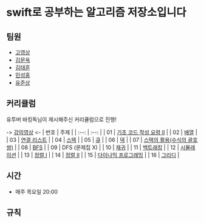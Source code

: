 # swift로 공부하는 알고리즘 저장소입니다 

## 팀원 
 - [고영상](https://github.com/chris69223)
 - [김문옥](https://github.com/MunokKim)
 - [김태훈](https://github.com/thoonk)
 - [민성홍](https://github.com/sunghong32)
 - [유준상](https://github.com/js-yu1592) 

## 커리큘럼 
유투버 바킹독님이 제시해주신 커리큘럼으로 진행! 

-> [강의영상](https://www.youtube.com/playlist?list=PLtqbFd2VIQv4O6D6l9HcD732hdrnYb6CY) <-
| 번호 | 주제 |
| :--: | :--: |
| 01 | [기초 코드 작성 요령 II](https://www.acmicpc.net/workbook/view/7306) |
| 02 | [배열](https://www.acmicpc.net/workbook/view/7307) |
| 03 | [연결 리스트](https://www.acmicpc.net/workbook/view/7308) |
| 04 | [스택](https://www.acmicpc.net/workbook/view/7309) |
| 05 | [큐](https://www.acmicpc.net/workbook/view/7310) |
| 06 | [덱](https://www.acmicpc.net/workbook/view/7311) |
| 07 | [스택의 활용(수식의 괄호 쌍)](https://www.acmicpc.net/workbook/view/7312) |
| 08 | [BFS](https://www.acmicpc.net/workbook/view/7313) |
| 09 | DFS (문제집 X) |
| 10 | [재귀](https://www.acmicpc.net/workbook/view/7314) |
| 11 | [백트래킹](https://www.acmicpc.net/workbook/view/7315) |
| 12 | [시뮬레이션](https://www.acmicpc.net/workbook/view/7316) |
| 13 | [정렬 I](https://www.acmicpc.net/workbook/view/7317) |
| 14 | [정렬 II](https://www.acmicpc.net/workbook/view/7318) |
| 15 | [다이나믹 프로그래밍](https://www.acmicpc.net/workbook/view/7319) |
| 16 | [그리디](https://www.acmicpc.net/workbook/view/7320) |



## 시간 
 - 매주 목요일 20:00 

## 규칙 
